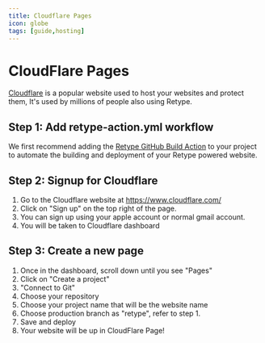 ```yaml
---
title: Cloudflare Pages
icon: globe
tags: [guide,hosting]
---
```


# CloudFlare Pages

[Cloudflare](https://www.cloudflare.com/) is a popular website used to host your websites and protect them, It's used by millions of people also using Retype.

## Step 1: Add retype-action.yml workflow

We first recommend adding the [Retype GitHub Build Action](https://retype.com/guides/github-actions/#step-1-add-retype-actionyml-workflow) to your project to automate the building and deployment of your Retype powered website.

## Step 2: Signup for Cloudflare
1. Go to the Cloudflare website at https://www.cloudflare.com/
2. Click on "Sign up" on the top right of the page.
3. You can sign up using your apple account or normal gmail account.
4. You will be taken to Cloudflare dashboard

## Step 3: Create a new page

1. Once in the dashboard, scroll down until you see "Pages"
2. Click on "Create a project"
3. "Connect to Git"
4. Choose your repository
5. Choose your project name that will be the website name
6. Choose production branch as "retype", refer to step 1.
7. Save and deploy
8. Your website will be up in CloudFlare Page!
